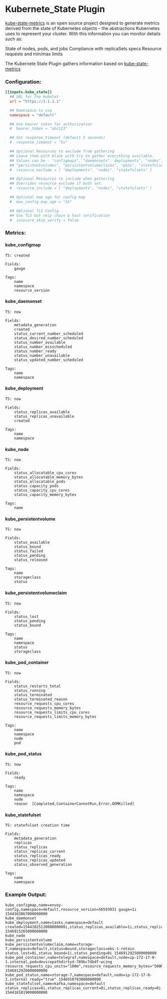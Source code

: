 # Kubernete_State Plugin
[kube-state-metrics](https://github.com/kubernetes/kube-state-metrics) is an open source project designed to generate metrics derived from the state of Kubernetes objects – the abstractions Kubernetes uses to represent your cluster. With this information you can monitor details such as:

State of nodes, pods, and jobs
Compliance with replicaSets specs
Resource requests and min/max limits

The Kubernete State Plugin gathers information based on [kube-state-metrics](https://github.com/kubernetes/kube-state-metrics)

### Configuration:

```toml
[[inputs.kube_state]]
  ## URL for the kubelet
  url = "https://1.1.1.1"

  ## Namespace to use
  namespace = "default"

  ## Use bearer token for authorization
  #  bearer_token = "abc123"

  ## Set response_timeout (default 5 seconds)
  #  response_timeout = "5s"

  ## Optional Resources to exclude from gathering
  ## Leave them with blank with try to gather everything available.
  ## Values can be - "configmaps", "daemonsets", deployments", "nodes",
  ## "persistentvolumes", "persistentvolumeclaims", "pods", "statefulsets"
  #  resource_exclude = [ "deployments", "nodes", "statefulsets" ]

  ## Optional Resources to include when gathering
  ## Overrides resource_exclude if both set.
  #  resource_include = [ "deployments", "nodes", "statefulsets" ]

  ## Optional max age for config map
  #  max_config_map_age = "1h"

  ## Optional TLS Config
  ## Use TLS but skip chain & host verification
  #  insecure_skip_verify = false
```

### Metrics:

#### kube_configmap
```
TS: created

Fields:
    gauge

Tags:
    name
    namespace
    resource_version
```

#### kube_daemonset
```
TS: now

Fields:
    metadata_generation
    created
    status_current_number_scheduled
    status_desired_number_scheduled
    status_number_available
    status_number_misscheduled
    status_number_ready
    status_number_unavailable
    status_updated_number_scheduled

Tags:
    name
    namespace
```

#### kube_deployment
```
TS: now

Fields:
    status_replicas_available
    status_replicas_unavailable
    created

Tags:
    name
    namespace
```

#### kube_node
```
TS: now

Fields:
    status_allocatable_cpu_cores
    status_allocatable_memory_bytes
    status_allocatable_pods
    status_capacity_pods
    status_capacity_cpu_cores
    status_capacity_memory_bytes

Tags:
    name
```

#### kube_persistentvolume
```
TS: now

Fields:
    status_available
    status_bound
    status_failed
    status_pending
    status_released

Tags:
    name
    storageclass
    status
```

#### kube_persistentvolumeclaim
```
TS: now

Fields:
    status_lost
    status_pending
    status_bound

Tags:
    name
    namespace
    status
    storageclass
```

#### kube_pod_container
```
TS: now

Fields:
    status_restarts_total
    status_running
    status_terminated
    status_terminated_reason
    resource_requests_cpu_cores
    resource_requests_memory_bytes
    resource_requests_limits_cpu_cores
    resource_requests_limits_memory_bytes

Tags:
    name
    namespace
    node
    pod
```

#### kube_pod_status
```
TS: now

Fields:
    ready

Tags:
    name
    namespace
    node
    reason  [Completed,ContainerCannotRun,Error,OOMKilled]
```

#### kube_statefulset
```
TS: statefulset creation time

Fields:
    metadata_generation
    replicas
    status_replicas
    status_replicas_current
    status_replicas_ready
    status_replicas_updated
    status_observed_generation

Tags:
    name
    namespace
```


### Example Output:

```
kube_configmap,name=envoy-config,namespace=default,resource_version=56593031 gauge=1i 1544103867000000000
kube_daemonset
kube_deployment,name=tasks,namespace=default created=1544102512000000000i,status_replicas_available=1i,status_replicas_unavailable=0i 1546915265000000000
kube_node
kube_persistentvolume
kube_persistentvolumeclaim,name=storage-7,namespace=default,status=Bound,storageclass=ebs-1-retain status_lost=0i,status_bound=1i,status_pending=0i 1546912925000000000
kube_pod_container,name=telegraf,namespace=default,node=ip-172-17-0-1.internal,pod=devicepathdirtyd-789bc7dbdf-wczng resource_requests_cpu_units="100m",resource_requests_memory_bytes="500Mi",resource_limits_cpu_units="500m",resource_limits_memory_bytes="500Mi",status_restarts_total=1i,status_running=1i,status_terminated=0i,status_terminated_reasom="" 1546912926000000000
kube_pod_status,name=storage-7,namespace=default,node=ip-172-17-0-2.internal ready="true" 1546910783000000000
kube_statefulset,name=kafka,namespace=default status_replicas=8i,status_replicas_current=8i,status_replicas_ready=8i,status_replicas_updated=8i,replicas=8i,status_observed_generation=4i,metadata_generation=4i 1544101819000000000
```
